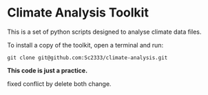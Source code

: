 # Climate Analysis Toolkit

This is a set of python scripts designed to analyse climate data files.

To install a copy of the toolkit, open a terminal and run: 
```
git clone git@github.com:Sc2333/climate-analysis.git
```

**This  code is just a practice.**

fixed conflict by delete both change. 
